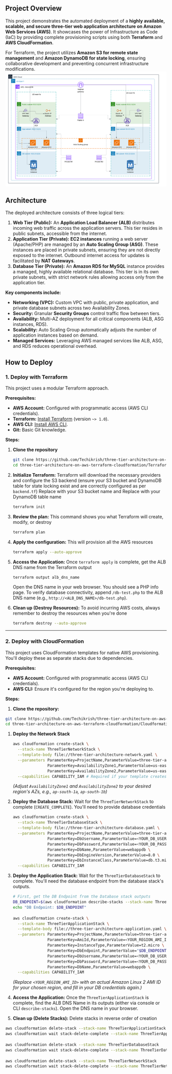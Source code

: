 ## Project Overview

This project demonstrates the automated deployment of a **highly available, scalable, and secure three-tier web application architecture on Amazon Web Services (AWS)**. It showcases the power of Infrastructure as Code (IaC) by providing complete provisioning scripts using both **Terraform** and **AWS CloudFormation**.

For Terraform, the project utilizes **Amazon S3 for remote state management** and **Amazon DynamoDB for state locking**, ensuring collaborative development and preventing concurrent infrastructure modifications.
![Three-tier-aws.png](Three-tier-aws.png)

## Architecture

The deployed architecture consists of three logical tiers:

1. **Web Tier (Public):** An **Application Load Balancer (ALB)** distributes incoming web traffic across the application servers. This tier resides in public subnets, accessible from the internet.
2. **Application Tier (Private):** **EC2 instances** running a web server (Apache/PHP) are managed by an **Auto Scaling Group (ASG)**. These instances are placed in private subnets, ensuring they are not directly exposed to the internet. Outbound internet access for updates is facilitated by **NAT Gateways**.
3. **Database Tier (Private):** An **Amazon RDS for MySQL** instance provides a managed, highly available relational database. This tier is in its own private subnets, with strict network rules allowing access only from the application tier.

**Key components include:**

- **Networking (VPC):** Custom VPC with public, private application, and private database subnets across two Availability Zones.
- **Security:** Granular **Security Groups** control traffic flow between tiers.
- **Availability:** Multi-AZ deployment for all critical components (ALB, ASG instances, RDS).
- **Scalability:** Auto Scaling Group automatically adjusts the number of application instances based on demand.
- **Managed Services:** Leveraging AWS managed services like ALB, ASG, and RDS reduces operational overhead.

## How to Deploy

### 1. Deploy with Terraform

This project uses a modular Terraform approach.

**Prerequisites:**

- **AWS Account:** Configured with programmatic access (AWS CLI credentials).
- **Terraform:** [Install Terraform](https://developer.hashicorp.com/terraform/downloads) (version `~> 1.0`).
- **AWS CLI:** [Install AWS CLI](https://aws.amazon.com/cli/).
- **Git:** Basic Git knowledge.

**Steps:**

1. **Clone the repository**
    
    ```bash
    git clone https://github.com/Techikrish/three-tier-architecture-on-aws-terraform-cloudformation-.git
    cd three-tier-architecture-on-aws-terraform-cloudformation/Terraform
    ```
    
2. **Initialize Terraform:**
Terraform will download the necessary providers and configure the S3 backend (ensure your S3 bucket and DynamoDB table for state locking exist and are correctly configured as per `backend.tf`) Replace with your S3 bucket name and Replace with your DynamoDB table name 
    
    ```bash
    terraform init
    ```
    
3. **Review the plan:**
This command shows you what Terraform will create, modify, or destroy
    
    ```bash
    terraform plan
    ```
    
4. **Apply the configuration:**
This will provision all the AWS resources
    
    ```bash
    terraform apply --auto-approve
    ```
    
5. **Access the Application:**
Once `terraform apply` is complete, get the ALB DNS name from the Terraform output
    
    ```bash
    terraform output alb_dns_name
    ```
    
    Open the DNS name in your web browser. You should see a PHP info page.
    To verify database connectivity, append `/db-test.php` to the ALB DNS name (e.g., `http://<ALB_DNS_NAME>/db-test.php`).
    
6. **Clean up (Destroy Resources):**
To avoid incurring AWS costs, always remember to destroy the resources when you're done
    
    ```bash
    terraform destroy --auto-approve
    ```
    

---

### 2. Deploy with CloudFormation

This project uses CloudFormation templates for native AWS provisioning. You'll deploy these as separate stacks due to dependencies.

**Prerequisites:**

- **AWS Account:** Configured with programmatic access (AWS CLI credentials).
- **AWS CLI:** Ensure it's configured for the region you're deploying to.

**Steps:**

1. **Clone the repository:**

```bash
git clone https://github.com/Techikrish/three-tier-architecture-on-aws-terraform-cloudformation-.git
cd three-tier-architecture-on-aws-terraform-cloudformation/Cloudformation
```

1. **Deploy the Network Stack**
    
    ```bash
    aws cloudformation create-stack \
      --stack-name ThreeTierNetworkStack \
      --template-body file://three-tier-architecture-network.yaml \
      --parameters ParameterKey=ProjectName,ParameterValue=three-tier-app \
                   ParameterKey=AvailabilityZone1,ParameterValue=us-east-1a \
                   ParameterKey=AvailabilityZone2,ParameterValue=us-east-1b \
      --capabilities CAPABILITY_IAM # Required if your template creates IAM roles
    ```
    
    *(Adjust `AvailabilityZone1` and `AvailabilityZone2` to your desired region's AZs, e.g., `ap-south-1a`, `ap-south-1b`)*
    
2. **Deploy the Database Stack:**
Wait for the `ThreeTierNetworkStack` to complete (`CREATE_COMPLETE`). You'll need to provide database credentials
    
    ```bash
    aws cloudformation create-stack \
      --stack-name ThreeTierDatabaseStack \
      --template-body file://three-tier-architecture-database.yaml \
      --parameters ParameterKey=ProjectName,ParameterValue=three-tier-app \
                   ParameterKey=DbUsername,ParameterValue=<YOUR_DB_USERNAME> \
                   ParameterKey=DbPassword,ParameterValue=<YOUR_DB_PASSWORD> \
                   ParameterKey=DbName,ParameterValue=webappdb \
                   ParameterKey=DbEngineVersion,ParameterValue=8.0 \
                   ParameterKey=DbInstanceClass,ParameterValue=db.t3.micro \
      --capabilities CAPABILITY_IAM
    ```
    
3. **Deploy the Application Stack:**
Wait for the `ThreeTierDatabaseStack` to complete. You'll need the database endpoint from the database stack's outputs.
    
    ```bash
    # First, get the DB Endpoint from the Database stack outputs
    DB_ENDPOINT=$(aws cloudformation describe-stacks --stack-name ThreeTierDatabaseStack --query "Stacks[0].Outputs[?OutputKey=='DbEndpoint'].OutputValue" --output text)
    echo "DB Endpoint: $DB_ENDPOINT"
    
    aws cloudformation create-stack \
      --stack-name ThreeTierApplicationStack \
      --template-body file://three-tier-architecture-application.yaml \
      --parameters ParameterKey=ProjectName,ParameterValue=three-tier-app \
                   ParameterKey=AmiId,ParameterValue=<YOUR_REGION_AMI_ID> \
                   ParameterKey=InstanceType,ParameterValue=t2.micro \
                   ParameterKey=DbEndpoint,ParameterValue="$DB_ENDPOINT" \
                   ParameterKey=DbUsername,ParameterValue=<YOUR_DB_USERNAME> \
                   ParameterKey=DbPassword,ParameterValue=<YOUR_DB_PASSWORD> \
                   ParameterKey=DbName,ParameterValue=webappdb \
      --capabilities CAPABILITY_IAM
    ```
    
    *(Replace `<YOUR_REGION_AMI_ID>` with an actual Amazon Linux 2 AMI ID for your chosen region, and fill in your DB credentials again.)*
    
4. **Access the Application:**
Once the `ThreeTierApplicationStack` is complete, find the ALB DNS Name in its outputs (either via console or CLI `describe-stacks`). Open the DNS name in your browser.
5. **Clean up (Delete Stacks):**
Delete stacks in reverse order of creation

```bash
aws cloudformation delete-stack --stack-name ThreeTierApplicationStack
aws cloudformation wait stack-delete-complete --stack-name ThreeTierApplicationStack

aws cloudformation delete-stack --stack-name ThreeTierDatabaseStack
aws cloudformation wait stack-delete-complete --stack-name ThreeTierDatabaseStack

aws cloudformation delete-stack --stack-name ThreeTierNetworkStack
aws cloudformation wait stack-delete-complete --stack-name ThreeTierNetworkStack
```